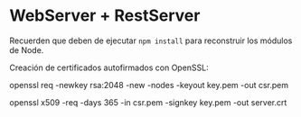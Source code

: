 # WebServer + RestServer

Recuerden que deben de ejecutar ```npm install``` para reconstruir los módulos de Node.

Creación de certificados autofirmados con OpenSSL:

openssl req -newkey rsa:2048 -new -nodes -keyout key.pem -out csr.pem

openssl x509 -req -days 365 -in csr.pem -signkey key.pem -out server.crt
